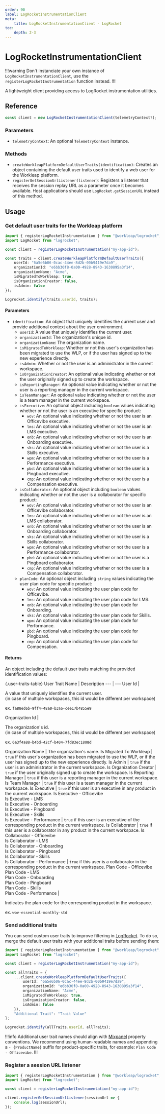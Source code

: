 ```yaml
---
order: 90
label: LogRocketInstrumentationClient
meta:
    title: LogRocketInstrumentationClient - LogRocket
toc:
    depth: 2-3
---
```


# LogRocketInstrumentationClient

!!!warning
Don't instanciate your own instance of `LogRocketInstrumentationClient`, use the `registerLogRocketInstrumentation` function instead.
!!!

A lightweight client providing access to LogRocket instrumentation utilities.

## Reference

```ts
const client = new LogRocketInstrumentationClient(telemetryContext?);
```

### Parameters

- `telemetryContext`: An optional `TelemetryContext` instance.

### Methods

- `createWorkleapPlatformDefaultUserTraits(identification)`: Creates an object containing the default user traits used to identify a web user for the Workleap platform.
- `registerGetSessionUrlListener(listener)`: Registers a listener that receives the session replay URL as a parameter once it becomes available. Host applications should use `LogRocket.getSessionURL` instead of this method.

## Usage

### Get default user traits for the Workleap platform

```ts !#6-13
import { registerLogRocketInstrumentation } from "@workleap/logrocket";
import LogRocket from "logrocket";

const client = registerLogRocketInstrumentation("my-app-id");

const traits = client.createWorkleapPlatformDefaultUserTraits({
    userId: "6a5e6b06-0cac-44ee-8d2b-00b9419e7da9",
    organizationId: "e6bb30f8-0a00-4928-8943-1630895a3f14",
    organizationName: "Acme",
    isMigratedToWorkleap: true,
    isOrganizationCreator: false,
    isAdmin: false
});

Logrocket.identify(traits.userId, traits);
```

#### Parameters

- `identification`: An object that uniquely identifies the current user and provide additional context about the user environment.
    - `userId`: A value that uniquely identifies the current user.
    - `organizationId`: The organization's unique id.
    - `organizationName`: The organization name.
    - `isMigratedToWorkleap`: Whether or not this user's organization has been migrated to use the WLP, or if the user has signed up to the new experience directly.
    - `isAdmin`: Whether or not the user is an administrator in the current workspace.
    - `isOrganizationCreator`: An optional value indicating whether or not the user originally signed up to create the workspace.
    - `isReportingManager`: An optional value indicating whether or not the user is a reporting manager in the current workspace.
    - `isTeamManager`: An optional value indicating whether or not the user is a team manager in the current workspace.
    - `isExecutive`: An optional object including `boolean` values indicating whether or not the user is an executive for specific product:
        - `wov`: An optional value indicating whether or not the user is an Officevibe executive.
        - `lms`: An optional value indicating whether or not the user is an LMS executive.
        - `onb`: An optional value indicating whether or not the user is an Onboarding executive.
        - `sks`: An optional value indicating whether or not the user is a Skills executive.
        - `wpm`: An optional value indicating whether or not the user is a Performance executive.
        - `pbd`: An optional value indicating whether or not the user is a Pingboard executive.
        - `cmp`: An optional value indicating whether or not the user is a Compensation executive.
    - `isCollaborator`: An optional object including `boolean` values indicating whether or not the user is a collaborator for specific product:
        - `wov`: An optional value indicating whether or not the user is an Officevibe collaborator.
        - `lms`: An optional value indicating whether or not the user is an LMS collaborator.
        - `onb`: An optional value indicating whether or not the user is an Onboarding collaborator.
        - `sks`: An optional value indicating whether or not the user is a Skills collaborator.
        - `wpm`: An optional value indicating whether or not the user is a Performance collaborator.
        - `pbd`: An optional value indicating whether or not the user is a Pingboard collaborator.
        - `cmp`: An optional value indicating whether or not the user is a Compensation collaborator.
    - `planCode`: An optional object including `string` values indicating the user plan code for specific product:
        - `wov`: An optional value indicating the user plan code for Officevibe.
        - `lms`: An optional value indicating the user plan code for LMS.
        - `onb`: An optional value indicating the user plan code for Onboarding.
        - `sks`: An optional value indicating the user plan code for Skills.
        - `wpm`: An optional value indicating the user plan code for Performance.
        - `pbd`: An optional value indicating the user plan code for Pingboard.
        - `cmp`: An optional value indicating the user plan code for Compensation.

#### Returns

An object including the default user traits matching the provided identification values:

{.user-traits-table}
User Trait Name | Description
---  | ---
User Id | <p>A value that uniquely identifies the current user.<br/>(in case of multiple workspaces, this id would be different per workspace)</p><p>ex. `fa88ed6b-9ff4-48a0-b3a6-cee17b4855e9`</p>
Organization Id | <p>The organization's id.<br />(in case of multiple workspaces, this id would be different per workspace)</p><p>ex. `6a3f4a88-b4bd-42cf-b404-7fd83ec1808d`</p>
Organization Name | The organization's name.
Is Migrated To Workleap | `true` if this user's organization has been migrated to use the WLP, or if the user has signed up to the new experience directly.
Is Admin | `true` if the user is an administrator in the current workspace.
Is Organization Creator | `true` if the user originally signed up to create the workspace.
Is Reporting Manager | `true` if this user is a reporting manager in the current workspace.
Is Team Manager | `true` if this user is a team manager in the current workspace.
Is Executive | `true` if this user is an executive in any product  in the current workspace.
Is Executive - Officevibe<br/>Is Executive - LMS<br/>Is Executive - Onboarding<br/>Is Executive - Pingboard<br/>Is Executive - Skills<br/>Is Executive - Performance | `true` if this user is an executive of the corresponding product in the current workspace.
Is Collaborator | `true` if this user is a collaborator in any product in the current workspace.
Is Collaborator - Officevibe<br/>Is Collaborator - LMS<br />Is Collaborator - Onboarding<br/>Is Collaborator - Pingboard<br/>Is Collaborator - Skills<br/>Is Collaborator - Performance | `true` if this user is a collaborator in the corresponding product in the current workspace.
Plan Code - Officevibe<br/>Plan Code - LMS<br/>Plan Code - Onboarding<br/>Plan Code - Pingboard<br/>Plan Code - Skills<br/>Plan Code - Performance | <p>Indicates the plan code for the corresponding product in the workspace.</p><p>ex. `wov-essential-monthly-std`</p>

### Send additional traits

You can send custom user traits to improve filtering in [LogRocket](https://app.logrocket.com). To do so, merge the default user traits with your additional traits before sending them:

```ts !#15
import { registerLogRocketInstrumentation } from "@workleap/logrocket";
import LogRocket from "logrocket";

const client = registerLogRocketInstrumentation("my-app-id");

const allTraits = {
    ...client.createWorkleapPlatformDefaultUserTraits({
        userId: "6a5e6b06-0cac-44ee-8d2b-00b9419e7da9",
        organizationId: "e6bb30f8-0a00-4928-8943-1630895a3f14",
        organizationName: "Acme",
        isMigratedToWorkleap: true,
        isOrganizationCreator: false,
        isAdmin: false
    }),
    "Additional Trait": "Trait Value"
};

Logrocket.identify(allTraits.userId, allTraits);
```

!!!info
Additional user trait names should align with [Mixpanel](https://mixpanel.com/) property conventions. We recommend using human-readable names and appending a `- {ProductName}` suffix for product-specific traits, for example: `Plan Code - Officevibe`.
!!!

### Register a session URL listener

```ts !#6-8
import { registerLogRocketInstrumentation } from "@workleap/logrocket";
import LogRocket from "logrocket";

const client = registerLogRocketInstrumentation("my-app-id");

client.registerGetSessionUrlListener(sessionUrl => {
    console.log(sessionUrl);
});
```

